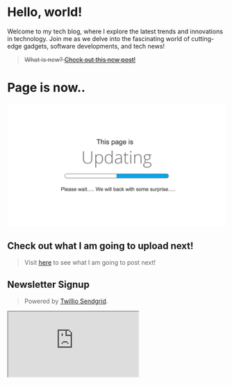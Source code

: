# Hello, world!

Welcome to my tech blog, where I explore the latest trends and innovations in technology. Join me as we delve into the fascinating world of cutting-edge gadgets, software developments, and tech news!

> ~~What is new? [Check out this new post!](#)~~

# Page is now..
![Updating :)](static/updating_now.jpg)

## Check out what I am going to upload next!
> Visit [here](planning) to see what I am going to post next!

## Newsletter Signup
> Powered by [Twillio Sendgrid](https://sendgrid.com/).
<iframe src="https://cdn.forms-content-1.sg-form.com/85f53883-8a63-11ee-95f5-0ae27c0df343" />